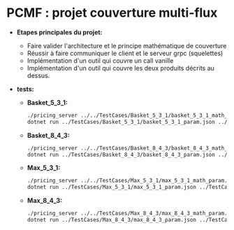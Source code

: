 # PCMF : projet couverture multi-flux 

- **Etapes principales du projet:**

    - Faire valider l'architecture et le principe mathématique de couverture
    - Réussir à faire communiquer le client et le serveur grpc (squelettes)
    - Implémentation d'un outil qui couvre un call vanille
    - Implémentation d'un outil qui couvre les deux produits décrits au dessus.


- **tests:**

    - **Basket_5_3_1:**

        ```bash
        ./pricing_server ../../TestCases/Basket_5_3_1/basket_5_3_1_math_param.json   
        dotnet run ../TestCases/Basket_5_3_1/basket_5_3_1_param.json ../TestCases/Basket_5_3_1/basket_5_3_1_mkt_data.csv ../tests/res_basket_5_3_1.json
        ```

    - **Basket_8_4_3:**

        ```bash
        ./pricing_server ../../TestCases/Basket_8_4_3/basket_8_4_3_math_param.json   
        dotnet run ../TestCases/Basket_8_4_3/basket_8_4_3_param.json ../TestCases/Basket_8_4_3/basket_8_4_3_mkt_data.csv ../tests/res_basket_8_4_3.json
        ```

    - **Max_5_3_1:**

        ```bash
        ./pricing_server ../../TestCases/Max_5_3_1/max_5_3_1_math_param.json   
        dotnet run ../TestCases/Max_5_3_1/max_5_3_1_param.json ../TestCases/Max_5_3_1/max_5_3_1_mkt_data.csv ../tests/res_max_5_3_1.json
        ```

    - **Max_8_4_3:**

        ```bash
        ./pricing_server ../../TestCases/Max_8_4_3/max_8_4_3_math_param.json   
        dotnet run ../TestCases/Max_8_4_3/max_8_4_3_param.json ../TestCases/Max_8_4_3/max_8_4_3_mkt_data.csv ../tests/res_max_8_4_3.json
        ```
        